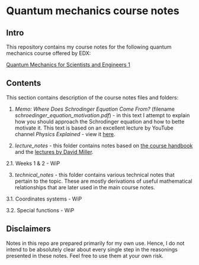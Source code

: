 # Quantum mechanics course notes

## Intro
This repository contains my course notes for the following quantum mechanics course offered by EDX:

[Quantum Mechanics for Scientists and Engineers 1](https://www.edx.org/course/quantum-mechanics-for-scientists-and-engineers-1)


## Contents
This section contains description of the course notes files and folders:


 1. *Memo: Where Does Schrodinger Equation Come From?* (filename *schroedinger_equation_motivation.pdf*) - in this text I attempt to explain
 how you should approach the Schrodinger equation and how to bette motivate it. This text is based on an excellent lecture by YouTube channel *Physics Explained* -
 view it [here](https://youtu.be/2WPA1L9uJqo).

 2. *lecture_notes* - this folder contains notes based on
 [the course handbook](http://www.alfredo.eng.br/downloads/Miller%20-%20Quantum%20Mechanics%20for%20Scientists%20and%20Engineers%20(Cambridge,%202008).pdf)
 and the [lectures by David Miller](https://youtu.be/R1qq7ONvPUs).

  2.1. Weeks 1 & 2 - WiP

 3. *technical_notes* - this folder contains various technical notes that pertain
 to the topic. These are mostly derivations of useful mathematical relationships
 that are later used in the main course notes.

  3.1. Coordinates systems - WiP

  3.2. Special functions - WiP




## Disclaimers
Notes in this repo are prepared primarily for my own use. Hence, I do not intend to be absolutely clear about every single step in the reasonings presented in these notes. Feel free to use them at your own risk.
